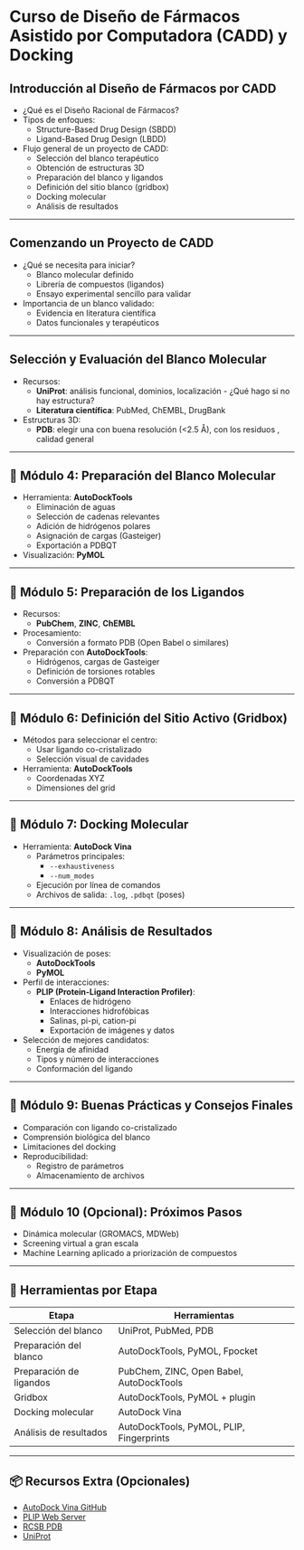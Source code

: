 # Curso de Diseño de Fármacos Asistido por Computadora (CADD) y Docking

## Introducción al Diseño de Fármacos por CADD

- ¿Qué es el Diseño Racional de Fármacos?
- Tipos de enfoques:
  - Structure-Based Drug Design (SBDD)
  - Ligand-Based Drug Design (LBDD)
- Flujo general de un proyecto de CADD:
  - Selección del blanco terapéutico
  - Obtención de estructuras 3D
  - Preparación del blanco y ligandos
  - Definición del sitio blanco (gridbox)
  - Docking molecular
  - Análisis de resultados

---

## Comenzando un Proyecto de CADD

- ¿Qué se necesita para iniciar?
  - Blanco molecular definido
  - Librería de compuestos (ligandos)
  - Ensayo experimental sencillo para validar
- Importancia de un blanco validado:
  - Evidencia en literatura científica
  - Datos funcionales y terapéuticos

---

## Selección y Evaluación del Blanco Molecular

- Recursos:
  - **UniProt**: análisis funcional, dominios, localización - ¿Qué hago si no hay estructura?
  - **Literatura científica**: PubMed, ChEMBL, DrugBank
- Estructuras 3D:
  - **PDB**: elegir una con buena resolución (<2.5 Å), con los residuos , calidad general

---

## 🔹 Módulo 4: Preparación del Blanco Molecular

- Herramienta: **AutoDockTools**
  - Eliminación de aguas
  - Selección de cadenas relevantes
  - Adición de hidrógenos polares
  - Asignación de cargas (Gasteiger)
  - Exportación a PDBQT
- Visualización: **PyMOL**

---

## 🔹 Módulo 5: Preparación de los Ligandos

- Recursos:
  - **PubChem**, **ZINC**, **ChEMBL**
- Procesamiento:
  - Conversión a formato PDB (Open Babel o similares)
- Preparación con **AutoDockTools**:
  - Hidrógenos, cargas de Gasteiger
  - Definición de torsiones rotables
  - Conversión a PDBQT

---

## 🔹 Módulo 6: Definición del Sitio Activo (Gridbox)

- Métodos para seleccionar el centro:
  - Usar ligando co-cristalizado
  - Selección visual de cavidades
- Herramienta: **AutoDockTools**
  - Coordenadas XYZ
  - Dimensiones del grid

---

## 🔹 Módulo 7: Docking Molecular

- Herramienta: **AutoDock Vina**
  - Parámetros principales:
    - `--exhaustiveness`
    - `--num_modes`
  - Ejecución por línea de comandos
  - Archivos de salida: `.log`, `.pdbqt` (poses)

---

## 🔹 Módulo 8: Análisis de Resultados

- Visualización de poses:
  - **AutoDockTools**
  - **PyMOL**
- Perfil de interacciones:
  - **PLIP (Protein-Ligand Interaction Profiler)**:
    - Enlaces de hidrógeno
    - Interacciones hidrofóbicas
    - Salinas, pi-pi, cation-pi
    - Exportación de imágenes y datos
- Selección de mejores candidatos:
  - Energía de afinidad
  - Tipos y número de interacciones
  - Conformación del ligando

---

## 🔹 Módulo 9: Buenas Prácticas y Consejos Finales

- Comparación con ligando co-cristalizado
- Comprensión biológica del blanco
- Limitaciones del docking
- Reproducibilidad:
  - Registro de parámetros
  - Almacenamiento de archivos

---

## 🔹 Módulo 10 (Opcional): Próximos Pasos

- Dinámica molecular (GROMACS, MDWeb)
- Screening virtual a gran escala
- Machine Learning aplicado a priorización de compuestos

---

## 🧰 Herramientas por Etapa

| Etapa                   | Herramientas                             |
| ----------------------- | ---------------------------------------- |
| Selección del blanco    | UniProt, PubMed, PDB                     |
| Preparación del blanco  | AutoDockTools, PyMOL, Fpocket            |
| Preparación de ligandos | PubChem, ZINC, Open Babel, AutoDockTools |
| Gridbox                 | AutoDockTools, PyMOL + plugin            |
| Docking molecular       | AutoDock Vina                            |
| Análisis de resultados  | AutoDockTools, PyMOL, PLIP, Fingerprints |

---

## 📦 Recursos Extra (Opcionales)

- [AutoDock Vina GitHub](https://github.com/ccsb-scripps/AutoDock-Vina)
- [PLIP Web Server](https://plip-tool.biotec.tu-dresden.de/plip-web/plip/index)
- [RCSB PDB](https://www.rcsb.org)
- [UniProt](https://www.uniprot.org)
